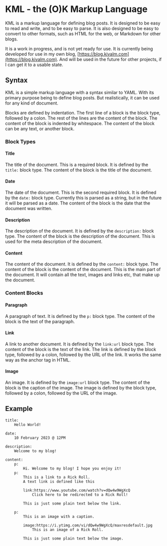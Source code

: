 # KML - the (O)K Markup Language

KML is a markup language for defining blog posts. It is designed to be easy to read and write, and to be easy to parse. It is also designed to be easy to convert to other formats, such as HTML for the web, or Markdown for other blogs.

It is a work in progress, and is not yet ready for use. It is currently being developed for use in my own blog, [https://blog.kivalm.com](https://blog.kivalm.com). And will be used in the future for other projects, if I can get it to a usable state.

## Syntax

KML is a simple markup language with a syntax similar to YAML. With its primary purpose being to define blog posts. But realistically, it can be used for any kind of document. 

Blocks are defined by indentation. The first line of a block is the block type, followed by a colon. The rest of the lines are the content of the block. The content of the block is indented by whitespace. The content of the block can be any text, or another block.

### Block Types

#### Title

The title of the document. This is a required block. It is defined by the `title:` block type. The content of the block is the title of the document.

#### Date

The date of the document. This is the second required block. It is defined by the `date:` block type. Currently this is parsed as a string, but in the future it will be parsed as a date. The content of the block is the date that the document was written.

#### Description

The description of the document. It is defined by the `description:` block type. The content of the block is the description of the document. This is used for the meta description of the document.

#### Content

The content of the document. It is defined by the `content:` block type. The content of the block is the content of the document. This is the main part of the document. It will contain all the text, images and links etc, that make up the document.

### Content Blocks

#### Paragraph

A paragraph of text. It is defined by the `p:` block type. The content of the block is the text of the paragraph.

#### Link

A link to another document. It is defined by the `link:url` block type. The content of the block is the text of the link. The link is defined by the block type, followed by a colon, followed by the URL of the link. It works the same way as the anchor tag in HTML.

#### Image

An image. It is defined by the `image:url` block type. The content of the block is the caption of the image. The image is defined by the block type, followed by a colon, followed by the URL of the image.





## Example
```
title:
    Hello World!

date:
    10 February 2023 @ 12PM

description:
    Welcome to my blog!

content:
    p:
        Hi. Welcome to my blog! I hope you enjoy it!
    p:
        This is a link to a Rick Roll.
        A text link is defined like this

        link:https://www.youtube.com/watch?v=dQw4w9WgXcQ
            Click here to be redirected to a Rick Roll!
        
        This is just some plain text below the link.

    p:
        This is an image with a caption.

        image:https://i.ytimg.com/vi/dQw4w9WgXcQ/maxresdefault.jpg
            This is an image of a Rick Roll.

        This is just some plain text below the image.
```